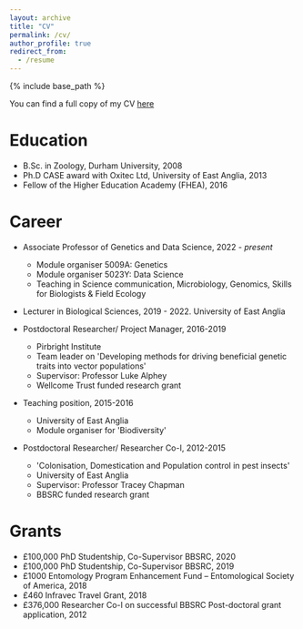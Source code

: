 ```yaml
---
layout: archive
title: "CV"
permalink: /cv/
author_profile: true
redirect_from:
  - /resume
---
```


{% include base_path %}

You can find a full copy of my CV [here](https://github.com/Philip-Leftwich/PL_CV/blob/master/Philip_Leftwich_CV.pdf)

Education
======
* B.Sc. in Zoology, Durham University, 2008
* Ph.D CASE award with Oxitec Ltd, University of East Anglia, 2013
* Fellow of the Higher Education Academy (FHEA), 2016

Career
======
* Associate Professor of Genetics and Data Science, 2022 - *present*
  * Module organiser 5009A: Genetics
  * Module organiser 5023Y: Data Science
  * Teaching in Science communication, Microbiology, Genomics, Skills for Biologists & Field Ecology 
  
* Lecturer in Biological Sciences, 2019 - 2022. University of East Anglia

* Postdoctoral Researcher/ Project Manager, 2016-2019
  * Pirbright Institute
  * Team leader on 'Developing methods for driving beneficial genetic traits into vector populations'
  * Supervisor: Professor Luke Alphey
  * Wellcome Trust funded research grant
  
* Teaching position, 2015-2016
  * University of East Anglia
  * Module organiser for 'Biodiversity'
  
* Postdoctoral Researcher/ Researcher Co-I, 2012-2015
  * 'Colonisation, Domestication and Population control in pest insects'
  * University of East Anglia
  * Supervisor: Professor Tracey Chapman
  * BBSRC funded research grant
  
Grants
======
* £100,000 PhD Studentship, Co-Supervisor BBSRC, 2020
* £100,000 PhD Studentship, Co-Supervisor BBSRC, 2019
* £1000 Entomology Program Enhancement Fund – Entomological Society of America, 2018
* £460 Infravec Travel Grant, 2018
* £376,000  Researcher Co-I on successful BBSRC Post-doctoral grant application, 2012

